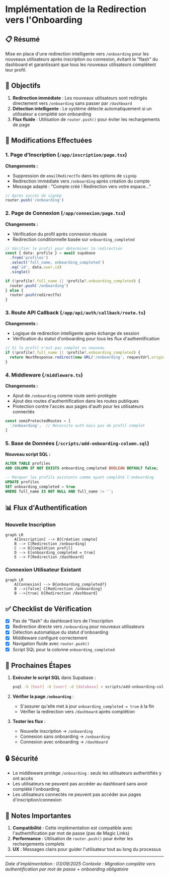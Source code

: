# Implémentation de la Redirection vers l'Onboarding

## 📋 Résumé

Mise en place d'une redirection intelligente vers `/onboarding` pour les nouveaux utilisateurs après inscription ou connexion, évitant le "flash" du dashboard et garantissant que tous les nouveaux utilisateurs complètent leur profil.

## 🎯 Objectifs

1. **Redirection immédiate** : Les nouveaux utilisateurs sont redirigés directement vers `/onboarding` sans passer par `/dashboard`
2. **Détection intelligente** : Le système détecte automatiquement si un utilisateur a complété son onboarding
3. **Flux fluide** : Utilisation de `router.push()` pour éviter les rechargements de page

## 🔧 Modifications Effectuées

### 1. Page d'Inscription (`/app/inscription/page.tsx`)

**Changements :**
- Suppression de `emailRedirectTo` dans les options de `signUp`
- Redirection immédiate vers `/onboarding` après création du compte
- Message adapté : "Compte créé ! Redirection vers votre espace..."

```typescript
// Après succès de signUp
router.push('/onboarding')
```

### 2. Page de Connexion (`/app/connexion/page.tsx`)

**Changements :**
- Vérification du profil après connexion réussie
- Redirection conditionnelle basée sur `onboarding_completed`

```typescript
// Vérifier le profil pour déterminer la redirection
const { data: profile } = await supabase
  .from('profiles')
  .select('full_name, onboarding_completed')
  .eq('id', data.user.id)
  .single()

if (!profile?.full_name || !profile?.onboarding_completed) {
  router.push('/onboarding')
} else {
  router.push(redirectTo)
}
```

### 3. Route API Callback (`/app/api/auth/callback/route.ts`)

**Changements :**
- Logique de redirection intelligente après échange de session
- Vérification du statut d'onboarding pour tous les flux d'authentification

```typescript
// Si le profil n'est pas complet ou nouveau
if (!profile?.full_name || !profile?.onboarding_completed) {
  return NextResponse.redirect(new URL('/onboarding', requestUrl.origin))
}
```

### 4. Middleware (`/middleware.ts`)

**Changements :**
- Ajout de `/onboarding` comme route semi-protégée
- Ajout des routes d'authentification dans les routes publiques
- Protection contre l'accès aux pages d'auth pour les utilisateurs connectés

```typescript
const semiProtectedRoutes = [
  '/onboarding',  // Nécessite auth mais pas de profil complet
]
```

### 5. Base de Données (`/scripts/add-onboarding-column.sql`)

**Nouveau script SQL :**
```sql
ALTER TABLE profiles 
ADD COLUMN IF NOT EXISTS onboarding_completed BOOLEAN DEFAULT false;

-- Marquer les profils existants comme ayant complété l'onboarding
UPDATE profiles 
SET onboarding_completed = true 
WHERE full_name IS NOT NULL AND full_name != '';
```

## 📊 Flux d'Authentification

### Nouvelle Inscription
```mermaid
graph LR
    A[Inscription] --> B[Création compte]
    B --> C[Redirection /onboarding]
    C --> D[Complétion profil]
    D --> E[onboarding_completed = true]
    E --> F[Redirection /dashboard]
```

### Connexion Utilisateur Existant
```mermaid
graph LR
    A[Connexion] --> B{onboarding_completed?}
    B -->|false| C[Redirection /onboarding]
    B -->|true| D[Redirection /dashboard]
```

## ✅ Checklist de Vérification

- [x] Pas de "flash" du dashboard lors de l'inscription
- [x] Redirection directe vers `/onboarding` pour nouveaux utilisateurs
- [x] Détection automatique du statut d'onboarding
- [x] Middleware configuré correctement
- [x] Navigation fluide avec `router.push()`
- [x] Script SQL pour la colonne `onboarding_completed`

## 🚀 Prochaines Étapes

1. **Exécuter le script SQL** dans Supabase :
   ```bash
   psql -h [host] -U [user] -d [database] < scripts/add-onboarding-column.sql
   ```

2. **Vérifier la page `/onboarding`** :
   - S'assurer qu'elle met à jour `onboarding_completed = true` à la fin
   - Vérifier la redirection vers `/dashboard` après complétion

3. **Tester les flux** :
   - Nouvelle inscription → `/onboarding`
   - Connexion sans onboarding → `/onboarding`
   - Connexion avec onboarding → `/dashboard`

## 🔒 Sécurité

- Le middleware protège `/onboarding` : seuls les utilisateurs authentifiés y ont accès
- Les utilisateurs ne peuvent pas accéder au dashboard sans avoir complété l'onboarding
- Les utilisateurs connectés ne peuvent pas accéder aux pages d'inscription/connexion

## 📝 Notes Importantes

1. **Compatibilité** : Cette implémentation est compatible avec l'authentification par mot de passe (pas de Magic Links)
2. **Performance** : Utilisation de `router.push()` pour éviter les rechargements complets
3. **UX** : Messages clairs pour guider l'utilisateur tout au long du processus

---

*Date d'implémentation : 03/09/2025*
*Contexte : Migration complète vers authentification par mot de passe + onboarding obligatoire*
